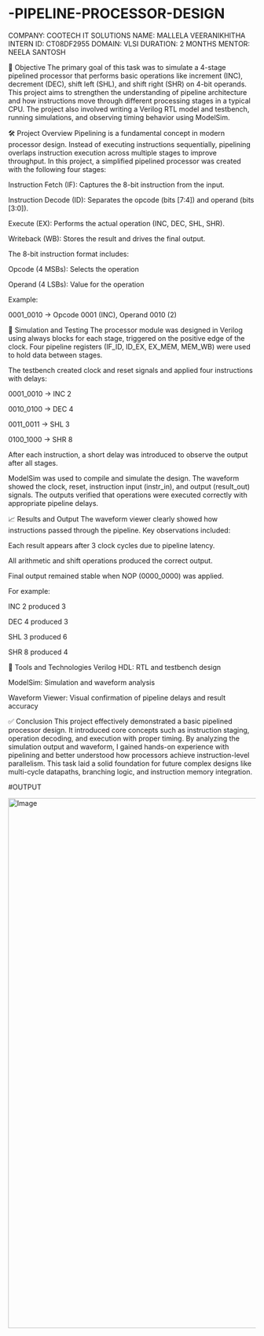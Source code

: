 # -PIPELINE-PROCESSOR-DESIGN
COMPANY: COOTECH IT SOLUTIONS
NAME: MALLELA VEERANIKHITHA
INTERN ID: CT08DF2955
DOMAIN: VLSI
DURATION: 2 MONTHS
MENTOR: NEELA SANTOSH

📌 Objective
The primary goal of this task was to simulate a 4-stage pipelined processor that performs basic operations like increment (INC), decrement (DEC), shift left (SHL), and shift right (SHR) on 4-bit operands. This project aims to strengthen the understanding of pipeline architecture and how instructions move through different processing stages in a typical CPU. The project also involved writing a Verilog RTL model and testbench, running simulations, and observing timing behavior using ModelSim.

🛠️ Project Overview
Pipelining is a fundamental concept in modern processor design. Instead of executing instructions sequentially, pipelining overlaps instruction execution across multiple stages to improve throughput. In this project, a simplified pipelined processor was created with the following four stages:

Instruction Fetch (IF): Captures the 8-bit instruction from the input.

Instruction Decode (ID): Separates the opcode (bits [7:4]) and operand (bits [3:0]).

Execute (EX): Performs the actual operation (INC, DEC, SHL, SHR).

Writeback (WB): Stores the result and drives the final output.

The 8-bit instruction format includes:

Opcode (4 MSBs): Selects the operation

Operand (4 LSBs): Value for the operation

Example:

0001_0010 → Opcode 0001 (INC), Operand 0010 (2)

🧪 Simulation and Testing
The processor module was designed in Verilog using always blocks for each stage, triggered on the positive edge of the clock. Four pipeline registers (IF_ID, ID_EX, EX_MEM, MEM_WB) were used to hold data between stages.

The testbench created clock and reset signals and applied four instructions with delays:

0001_0010 → INC 2

0010_0100 → DEC 4

0011_0011 → SHL 3

0100_1000 → SHR 8

After each instruction, a short delay was introduced to observe the output after all stages.

ModelSim was used to compile and simulate the design. The waveform showed the clock, reset, instruction input (instr_in), and output (result_out) signals. The outputs verified that operations were executed correctly with appropriate pipeline delays.

📈 Results and Output
The waveform viewer clearly showed how instructions passed through the pipeline. Key observations included:

Each result appears after 3 clock cycles due to pipeline latency.

All arithmetic and shift operations produced the correct output.

Final output remained stable when NOP (0000_0000) was applied.

For example:

INC 2 produced 3

DEC 4 produced 3

SHL 3 produced 6

SHR 8 produced 4

🧰 Tools and Technologies
Verilog HDL: RTL and testbench design

ModelSim: Simulation and waveform analysis

Waveform Viewer: Visual confirmation of pipeline delays and result accuracy

✅ Conclusion
This project effectively demonstrated a basic pipelined processor design. It introduced core concepts such as instruction staging, operation decoding, and execution with proper timing. By analyzing the simulation output and waveform, I gained hands-on experience with pipelining and better understood how processors achieve instruction-level parallelism. This task laid a solid foundation for future complex designs like multi-cycle datapaths, branching logic, and instruction memory integration.

#OUTPUT

<img width="1920" height="1080" alt="Image" src="https://github.com/user-attachments/assets/85730bf2-1b06-4239-b59f-564a4e5140a6" />
